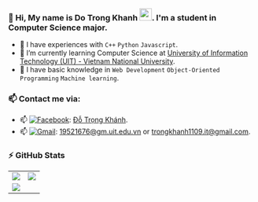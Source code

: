 ### 🎾 Hi, My name is Do Trong Khanh <img src="https://media.giphy.com/media/hvRJCLFzcasrR4ia7z/giphy.gif" width="25px">. I'm a student in Computer Science major.
  - 🎾 I have experiences with ```C++``` ```Python``` ```Javascript```.
  - 🎾 I’m currently learning Computer Science at [University of Information Technology (UIT) - Vietnam National University](https://en.uit.edu.vn/overview-vnuhcm-university-information-technology).
  - 🎾 I have basic knowledge in ```Web Development``` `Object-Oriented Programming` ```Machine learning```.

### 📫 Contact me via:
   - 📫 [<img alt="Facebook" src="https://img.shields.io/badge/Facebook-%231877F2.svg?&style=for-the-badge&logo=Facebook&logoColor=white"/>](https://www.facebook.com/khanh.do.7923030): [Đỗ Trọng Khánh](https://www.facebook.com/khanh.do.7923030).
   - 📫 [<img alt="Gmail" src="https://img.shields.io/badge/Gmail-D14836?style=for-the-badge&logo=gmail&logoColor=white"/>](mailto:trongkhanh1109.it@gmail.com): [19521676@gm.uit.edu.vn](mailto:19521676@gm.uit.edu.vn) or [trongkhanh1109.it@gmail.com](mailto:trongkhanh1109.it@gmail.com).

### :zap: GitHub Stats
<table>
  <tr>
    <td>
      <img src='https://github-readme-stats.vercel.app/api?username=trong-khanh-1109&show_icons=true&theme=tokyonight&hide=issues'>
    </td>
    <td>
      <img src='https://github-readme-stats.vercel.app/api/top-langs/?username=trong-khanh-1109&layout=compact&hide=jupyter%20notebook&html&title_color=71A4FC&text_color=3ABCAD&bg_color=1A1B27'>
    </td>
  </tr>
  <tr>
    <td colspan="2">
      <img src='https://activity-graph.herokuapp.com/graph?username=trong-khanh-1109&bg_color=1A1B27&color=71A4FC&line=3ABCAD&point=BE91F2&area=true'>
    </td>
  </tr>
</table>
